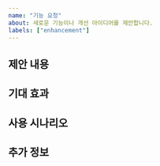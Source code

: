 ```yaml
---
name: "기능 요청"
about: 새로운 기능이나 개선 아이디어를 제안합니다.
labels: ["enhancement"]
---
```


## 제안 내용
<!-- 어떤 기능/개선이 필요하신가요? -->

## 기대 효과
<!-- 이 기능이 추가되면 어떤 점이 좋아지나요? -->

## 사용 시나리오
<!-- 실제로 어떻게 사용될 수 있나요? -->

## 추가 정보
<!-- 참고 자료, 스크린샷, 유사 사례 등이 있다면 -->